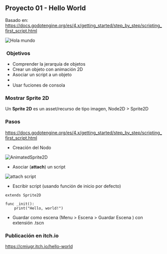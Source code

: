 ## Proyecto 01 - Hello World  


Basado en: https://docs.godotengine.org/es/4.x/getting_started/step_by_step/scripting_first_script.html

![Hola mundo](https://docs.godotengine.org/es/4.x/_images/scripting_first_script_rotating_godot.gif)

###  Objetivos 

* Comprender la jerarquía de objetos
* Crear un objeto con animación 2D
* Asociar un script a un objeto
* 
* Usar fuciones de consola


### Mostrar Sprite 2D 

Un **Sprite 2D** es un asset/recurso de tipo imagen,   Node2D > Sprite2D


### Pasos 

https://docs.godotengine.org/es/4.x/getting_started/step_by_step/scripting_first_script.html 


* Creación del Nodo 

![AnimatedSprite2D](https://docs.godotengine.org/es/4.x/_images/scripting_first_script_add_sprite_node.webp)



* Asociar (**attach**) un script

![attach script](https://docs.godotengine.org/es/4.x/_images/scripting_first_script_attach_script.webp) 


* Escribir script (usando función de inicio por defecto)


```
extends Sprite2D

func _init():
	print("Hello, world!")
```


* Guardar como escena (Menu > Escena > Guardar Escena )  con extensión .tscn 


### Publicación en itch.io 

https://cmiugr.itch.io/hello-world 

  




